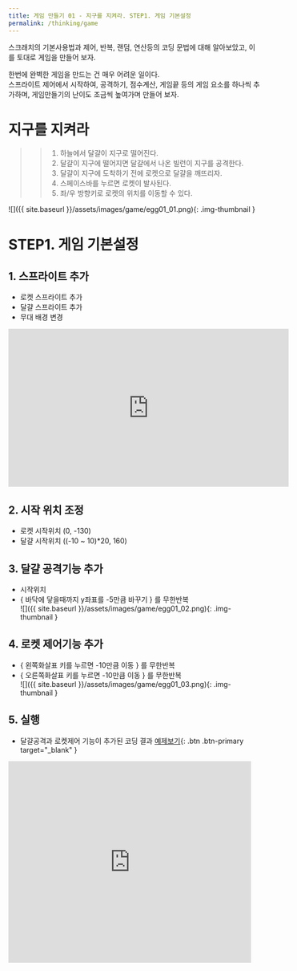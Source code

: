 ```yaml
---
title: 게임 만들기 01 - 지구를 지켜라. STEP1. 게임 기본설정
permalink: /thinking/game
---
```


스크래치의 기본사용법과 제어, 반복, 랜덤, 연산등의 코딩 문법에 대해 알아보았고, 이를 토대로 게임을 만들어 보자.    

한번에 완벽한 게임을 만드는 건 매우 어려운 일이다.    
스프라이트 제어에서 시작하여, 공격하기, 점수계산, 게임끝 등의 게임 요소를 하나씩 추가하며, 게임만들기의 난이도 조금씩 높여가며 만들어 보자.

# 지구를 지켜라 
>> 1. 하늘에서 달걀이 지구로 떨어진다.
>> 2. 달걀이 지구에 떨어지면 달걀에서 나온 빌런이 지구를 공격한다.
>> 3. 달걀이 지구에 도착하기 전에 로켓으로 달걀을 깨뜨리자.
>> 4. 스페이스바를 누르면 로켓이 발사된다.
>> 5. 좌/우 방향키로 로켓의 위치를 이동할 수 있다.

![]({{ site.baseurl }}/assets/images/game/egg01_01.png){: .img-thumbnail }

# STEP1. 게임 기본설정

## 1. 스프라이트 추가
 + 로켓 스프라이트 추가    
 + 달걀 스프라이트 추가    
 + 무대 배경 변경    

<iframe width="560" height="315" src="https://www.youtube.com/embed/Kvc9PzdqEic" title="YouTube video player" frameborder="0" allow="accelerometer; autoplay; clipboard-write; encrypted-media; gyroscope; picture-in-picture" allowfullscreen></iframe>

## 2. 시작 위치 조정
 + 로켓 시작위치 (0, -130)    
 + 달걀 시작위치 ((-10 ~ 10)*20, 160)    

## 3. 달걀 공격기능 추가
+ 시작위치
+ { 바닥에 닿을때까지 y좌표를 -5만큼 바꾸기 } 를 무한반복    
![]({{ site.baseurl }}/assets/images/game/egg01_02.png){: .img-thumbnail }

## 4. 로켓 제어기능 추가
+ { 왼쪽화살표 키를 누르면 -10만큼 이동 } 를 무한반복    
+ { 오른쪽화살표 키를 누르면 -10만큼 이동 } 를 무한반복    
![]({{ site.baseurl }}/assets/images/game/egg01_03.png){: .img-thumbnail }

## 5. 실행
+ 달걀공격과 로켓제어 기능이 추가된 코딩 결과 [예제보기](https://scratch.mit.edu/projects/629430809/){: .btn .btn-primary target="_blank" }    

<div class="if-containerm">
<iframe src="https://scratch.mit.edu/projects/629430809/embed" allowtransparency="true" width="485" height="402" class="if-video"  frameborder="0" scrolling="no" allowfullscreen></iframe>
</div>